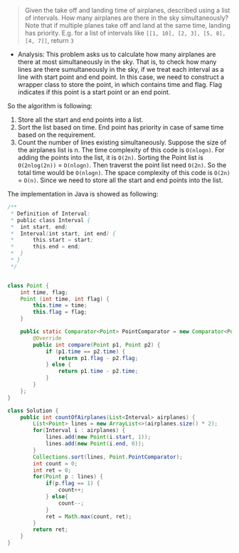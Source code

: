 > Given the take off and landing time of airplanes, described using a list of intervals. How many airplanes are there in the sky simultaneously?
> Note that if multiple planes take off and land at the same time, landing has priority. 
> E.g. for a list of intervals like `[[1, 10], [2, 3], [5, 8], [4, 7]]`, return `3`

- Analysis:
This problem asks us to calculate how many airplanes are there at most simultaneously in the sky. That is, to check how many lines are there
sumultaneously in the sky, if we treat each interval as a line with start point and end point. 
In this case, we need to construct a wrapper class to store the point, in which contains time and flag. Flag indicates if this point is a start
point or an end point. 

So the algorithm is following:
1. Store all the start and end points into a list. 
2. Sort the list based on time. End point has priority in case of same time based on the requirement. 
3. Count the number of lines existing simultaneously. 
Suppose the size of the airplanes list is n. 
The time complexity of this code is `O(nlogn)`. For adding the points into the list, it is `O(2n)`. Sorting the Point list is `O(2nlog(2n))` = `O(nlogn)`.
Then traverst the point list need `O(2n)`. So the total time would be `O(nlogn)`. 
The space complexity of this code is `O(2n)` = `O(n)`. Since we need to store all the start and end points into the list. 

The implementation in Java is showed as following:

``` Java
/**
 * Definition of Interval:
 * public class Interval {
 *  int start, end;
 *	Interval(int start, int end) {
 *		this.start = start;
 * 		this.end = end;
 *	}
 * }
 */


class Point {
	int time, flag;
	Point (int time, int flag) {
		this.time = time;
		this.flag = flag;
	}

	public static Comparator<Point> PointComparator = new Comparator<Point>() {
		@Override
		public int compare(Point p1, Point p2) {
			if (p1.time == p2.time) {
				return p1.flag - p2.flag;
			} else {
				return p1.time - p2.time;
			}
		}
	};
}

class Solution {
	public int countOfAirplanes(List<Interval> airplanes) {
		List<Point> lines = new ArrayList<>(airplanes.size() * 2);
		for(Interval i : airplanes) {
			lines.add(new Point(i.start, 1));
			lines.add(new Point(i.end, 0));
		}
		Collections.sort(lines, Point.PointComparator);
		int count = 0;
		int ret = 0;
		for(Point p : lines) {
			if(p.flag == 1) {
				count++;
			} else{
				count--;
			}
			ret = Math.max(count, ret);
		}
		return ret;
	}
}
```

